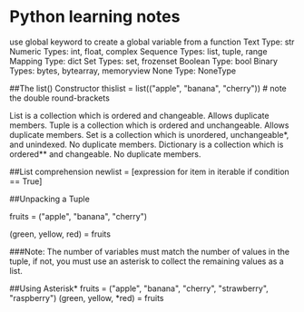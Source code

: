 # Python learning notes

use global keyword to create a global variable from a function
Text Type:	str
Numeric Types:	int, float, complex
Sequence Types:	list, tuple, range
Mapping Type:	dict
Set Types:	set, frozenset
Boolean Type:	bool
Binary Types:	bytes, bytearray, memoryview
None Type:	NoneType


##The list() Constructor
thislist = list(("apple", "banana", "cherry")) # note the double round-brackets

List is a collection which is ordered and changeable. Allows duplicate members.
Tuple is a collection which is ordered and unchangeable. Allows duplicate members.
Set is a collection which is unordered, unchangeable*, and unindexed. No duplicate members.
Dictionary is a collection which is ordered** and changeable. No duplicate members.

##List comprehension
newlist = [expression for item in iterable if condition == True]


##Unpacking a Tuple

fruits = ("apple", "banana", "cherry")

(green, yellow, red) = fruits

###Note: The number of variables must match the number of values in the tuple, if not, you must use an asterisk to collect the remaining values as a list.

##Using Asterisk*
fruits = ("apple", "banana", "cherry", "strawberry", "raspberry")
(green, yellow, *red) = fruits


